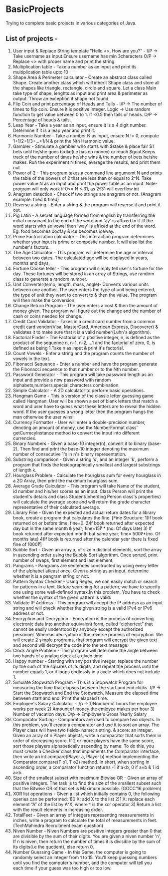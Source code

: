 # BasicProjects
Trying to complete basic projects in various categories of Java.

## List of projects -

1. User input & Replace String template "Hello <>, How are you?" - I/P -> Take username as input.Ensure username has min 3characters O/P -> Replace <> with proper name and print the string.
2. Multiplication table - Take a number as an input and print its multiplication table upto 10
3. Shape Area & Perimeter calculator - Create an abstract class called Shape. Create another class which will inherit Shape class and store all the shapes like triangle, rectangle, circle and square. Let a class Main take type of shape, lenghts as input and print area & perimeter as output. Throw an exception if shape not found
4. Flip Coin and print percentage of Heads and Tails - I/P -> The number of times to flip coin. Ensure it is positive integer. Logic -> Use random function to get value between 0 to 1. If <0.5 then tails or heads. O/P -> Percentage of heads & tails.
5. Leap Year - Take a year as an input, ensure it is a 4 digit number. Determine if it is a leap year and print it.
6. Harmonic Number - Take a number N as input, ensure N != 0, compute 1+1/2+1/3+...+1/N & print the Nth Harmonic value.
7. Gambler - Stimulate a gambler who starts with $stake & place fair $1 bets until he/she goes broke(i.e has no money) or reach $goal.Keeps track of the number of times he/she wins & the number of bets he/she makes. Run the experiment N times, average the results, and print them out. 
8. Power of 2 - This program takes a command line argumemt N and prints the table of the powers of 2 that are less than or equal to 2^N. Take power value N as an input and print the power table as an input. Note- program will only work if 0<= N < 31, as 2^31 will overflow int
9. Anagram detection - Check if two strings are anagram or not. (Anagram example: fried & fired)
10. Reverse a string - Enter a string & the program will reverse it and print it out.
11. Pig Latin - A secret language formed from english by transferring the initial consonant to the end of the word and 'ay' is affixed to it. If the word starts with an vowel then 'way' is affixed at the end of the word. Eg: food becomes oodfay & ice becomes iceway.
12. Prime Factorization calculator - This interaction program determines whether your input is prime or composite number. It will also list the number's factors.
13. The Age Calculator - This program will determine the age or interval between two dates. The calculated age will be displayed in years, months and days.
14. Fortune Cookie teller - This program will simply tell user's fortune for the day. These fortunes will be stored in an array of Strings, use random class to generate a random number.
15. Unit Converter(temp, length, mass, angle)- Converts various units between one another. The user enters the type of unit being entered, the type of unit they want to convert to & then the value. The program will then make the conversion.
16. Change Return Program - The user enters a cost & then the amount of money given. The program will figure out the change and the number of cash or coins needed for change.
17. Credit Card Validator - Takes in a credit card number from a common credit card vendor(Visa, MasterCard, American Express, Discoverer) & validates it to make sure that it is a valid number(Luhn's algorithm).
18. Factorial Finder - The Factorial of a positive integer, n, is defined as the product of the sequence n, n-1, n-2, ...1 and the factorial of zero, 0, is defined as being 1.Take n as input & print it's factorial.
19. Count Vowels - Enter a string and the program counts the number of vowels in the text.
20. Fibonacci Sequence - Enter a number and have the program generate the Fibonacci sequence to that number or to the Nth number.
21. Password Generator - This program will take password length as an input and provide a new password with random alphabets,numbers,special characters combination.
22. Simple Calculator - A 2D calculator to perform basic operations.
23. Hangman Game - This is version of the classic letter guessing game called Hangman. User will be shown a set of blank letters that match a word and user have to guess what these letters are to reveal the hidden word. If the user guesses a wrong letter then the program hangs the man otherwise the user wins!
24. Currency Formatter - User will enter a double-precision number, denoting an amount of money, use the NumberFormat class' getCurrecyInstance method to convert the input into different currencies. 
25. Binary Numbers - Given a base-10 integer(n), convert it to binary (base-2). Then find and print the base-10 integer denoting the maximum number of consecutive 1's in n's binary representation.
26. Substring comparison - Given a string 's', and an integer 'k', perform a program that finds the lexicographically smallest and largest substrings of length k.
27. Hourglass Problem - Calculate the hourglass sum for every hourglass in a 2D Array, then print the maximum hourglass sum.
28. Average Grade Calculator - This program will take Name of the student, id number and his/her scores as an input. Class Person will print the student's details and class Student(inheriting Person class's properties) will calculate the average score and will return the grade character representative of their calculated average.
29. Library Fine - Given the expected and actual return dates for a library book, create a program that calculates the fine. [Fine Structure: 1)If book returned on or before time; fine=0. 2)If book returned after expected day but in the same month & year; fine=15₹ * (no. Of days late) 3) If book returned after expected month but same year; fine= 500₹*(no. Of months late) 4)If book is returned after the calendar year there is fixed fine of 1000₹]
30. Bubble Sort - Given an array,a, of size n distinct elements, sort the array in ascending order using the Bubble Sort algorithm. Once sorted, print number of swaps, first element and last element.
31. Pangrams - Pangrams are sentences constructed by using every letter of the alphabet atleast once. Given a string as an input, determine whether it is a pangram string or not.
32. Pattern Syntax Checker - Using Regex, we can easily match or search for patterns in a text. Before searching for a pattern, we have to specify one using some well-defined syntax.In this problem, You have to check whether the syntax of the given pattern is valid.
33. Validate IP Address - This program will accept the IP address as an input string and will check whether the given string is a valid IPv4 or IPv6 address or not. 
34. Encryption and Decryption - Encryption is the process of converting electronic data into another equivalent form, called “ciphertext” that cannot be easily understood by anybody except the authorized personnel. Whereas decryption is the reverse process of encryption. We will create 2 simple programs, first program will encrypt the given text and second will decrypt the code into the text message.
35. Clock Angle Problem - This program will determine the angle between two hands of a analog clock at a given time.
36. Happy number - Starting with any positive integer, replace the number by the sum of the squares of its digits, and repeat the process until the number equals 1, or it loops endlessly in a cycle which does not include 1.
37. Simulate Stopwatch Program - This is a Stopwatch Program for measuring the time that elapses between the start and end clicks. I/P -> Start the Stopwatch and End the Stopwatch. Measure the elapsed time between start and end. Print the elapsed time.
38. Employee's Salary Calculator - i/p -> 1)Number of hours the employee works per week 2) Amount of money the emloyee makes per hour 3) Number of vacation days. O/p -> Employee's Gross Yearly Salary
39. Comparator Sorting - Comparators are used to compare two objects. In this problem, you'll create a comparator and use it to sort an array. The Player class will have two fields- name: a string. & score: an integer. Given an array of n Player objects, write a comparator that sorts them in order of decreasing score. If 2 or more players have the same score, sort those players alphabetically ascending by name. To do this, you must create a Checker class that implements the Comparator interface, then write an int compare(Player a, Player b) method implementing the Comparator.compare(T o1, T o2) method. In short, when sorting in ascending order, a comparator function returns -1 if a<b, 0 if a=b & 1 id a>b.
40. Size of the smallest subset with maximum Bitwise OR - Given an array of positive integers. The task is to find the size of the smallest subset such that the Bitwise OR of that set is Maximum possible. (GOCC'16 problem)
41. XOR list operations - Given a list which initially contains 0, the following queries can be performed: 1)0 X: add X to the list  2)1 X: replace each element “A” of the list by A^X, where ^ is the xor operator 3) Return a list with the result elements in increasing order.
42. TotalFeet - Given an array of integers representing measurements in inches, write a program to calculate the total of measurements in feet.(TechMahindra Recruitment exam question)
43. Niven Number - Niven Numbers are positive integers greater than 0 that are divisible by the sum of their digits. You are given a niven number 'n', If n is niven, then return the number of times it is divisible by the sum of its digits(i.e the quotient), else return 0.
44. Number Guessing Game - In this Game, the computer is going to randomly select an integer from 1 to 15. You'll keep guessing numbers until you find the computer's number, and the computer will tell you each time if your guess was too high or too low.
